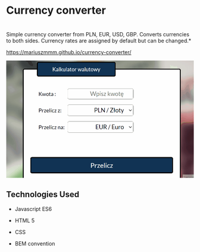 # **Currency converter**
#
Simple currency converter from PLN, EUR, USD, GBP.
 Converts currencies to both sides.
  Currency rates are assigned by default but can be changed.*

https://mariuszmmm.github.io/currency-converter/

![Currency converter](/images/animation.gif)



## Technologies Used
  

- Javascript ES6

- HTML 5

- CSS

- BEM convention




